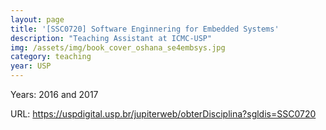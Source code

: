 ```yaml
---
layout: page
title: '[SSC0720] Software Enginnering for Embedded Systems'
description: "Teaching Assistant at ICMC-USP"
img: /assets/img/book_cover_oshana_se4embsys.jpg
category: teaching
year: USP
---
```


Years: 2016 and 2017

URL: <https://uspdigital.usp.br/jupiterweb/obterDisciplina?sgldis=SSC0720>